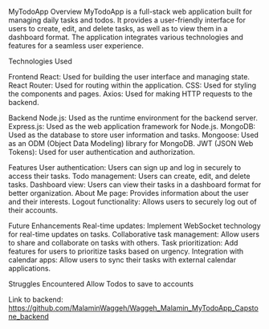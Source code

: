 MyTodoApp
Overview
MyTodoApp is a full-stack web application built for managing daily tasks and todos. It provides a user-friendly interface for users to create, edit, and delete tasks, as well as to view them in a dashboard format. The application integrates various technologies and features for a seamless user experience.

Technologies Used

Frontend
React: Used for building the user interface and managing state.
React Router: Used for routing within the application.
CSS: Used for styling the components and pages.
Axios: Used for making HTTP requests to the backend.

Backend
Node.js: Used as the runtime environment for the backend server.
Express.js: Used as the web application framework for Node.js.
MongoDB: Used as the database to store user information and tasks.
Mongoose: Used as an ODM (Object Data Modeling) library for MongoDB.
JWT (JSON Web Tokens): Used for user authentication and authorization.

Features
User authentication: Users can sign up and log in securely to access their tasks.
Todo management: Users can create, edit, and delete tasks.
Dashboard view: Users can view their tasks in a dashboard format for better organization.
About Me page: Provides information about the user and their interests.
Logout functionality: Allows users to securely log out of their accounts.

Future Enhancements
Real-time updates: Implement WebSocket technology for real-time updates on tasks.
Collaborative task management: Allow users to share and collaborate on tasks with others.
Task prioritization: Add features for users to prioritize tasks based on urgency.
Integration with calendar apps: Allow users to sync their tasks with external calendar applications.

Struggles Encountered
Allow Todos to save to accounts

Link to backend:
https://github.com/MalaminWaggeh/Waggeh_Malamin_MyTodoApp_Capstone_backend
